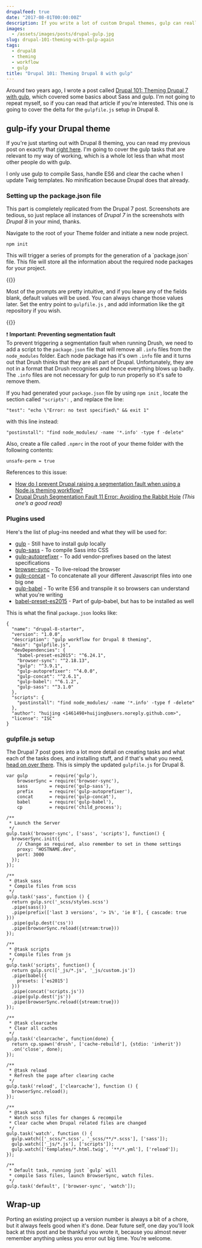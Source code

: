 ```yaml
---
drupalfeed: true
date: "2017-08-01T00:00:00Z"
description: If you write a lot of custom Drupal themes, gulp can really help streamline your workflow. Every second saved counts.
images:
  - /assets/images/posts/drupal-gulp.jpg
slug: drupal-101-theming-with-gulp-again
tags:
  - drupal8
  - theming
  - workflow
  - gulp
title: "Drupal 101: Theming Drupal 8 with gulp"
---
```


Around two years ago, I wrote a post called [Drupal 101: Theming Drupal 7 with gulp](/blog/drupal-101-theming-with-gulp/), which covered some basics about Sass and gulp. I'm not going to repeat myself, so if you can read that article if you're interested. This one is going to cover the delta for the `gulpfile.js` setup in Drupal 8.

## gulp-ify your Drupal theme

If you're just starting out with Drupal 8 theming, you can read my previous post on exactly that [right here](/blog/drupal-101-d8-theming/). I'm going to cover the gulp tasks that are relevant to my way of working, which is a whole lot less than what most other people do with gulp.

I only use gulp to compile Sass, handle ES6 and clear the cache when I update Twig templates. No minification because Drupal does that already.

### Setting up the package.json file

This part is completely replicated from the Drupal 7 post. Screenshots are tedious, so just replace all instances of _Drupal 7_ in the screenshots with _Drupal 8_ in your mind, thanks.

<p class="no-margin">Navigate to the root of your Theme folder and initiate a new node project.</p>
<pre><code class="language-bash">npm init</code></pre>
This will trigger a series of prompts for the generation of a `package.json` file. This file will store all the information about the required node packages for your project.

{{<img4w filename="posts/drupal-gulp/npm-init" filetype="jpg" alt="npm init">}}

Most of the prompts are pretty intuitive, and if you leave any of the fields blank, default values will be used. You can always change those values later. Set the entry point to `gulpfile.js` , and add information like the git repository if you wish.

{{<img4w filename="posts/drupal-gulp/package-json" filetype="jpg" alt="package.json file">}}

<span class="emoji" role="img" tabindex="0" aria-label="exclamation mark">&#x2757;</span> **Important: Preventing segmentation fault**  
To prevent triggering a segmentation fault when running Drush, we need to add a script to the `package.json` file that will remove all `.info` files from the `node_modules` folder. Each node package has it's own `.info` file and it turns out that Drush thinks that they are all part of Drupal. Unfortunately, they are not in a format that Drush recognises and hence everything blows up badly. The `.info` files are not necessary for gulp to run properly so it's safe to remove them.

<p class="no-margin">If you had generated your <code>package.json</code> file by using <code>npm init</code> , locate the section called <code>"scripts":</code> , and replace the line:</p>
<pre><code class="language-bash">"test": "echo \"Error: no test specified\" && exit 1"</code></pre>
<p class="no-margin">with this line instead:</p>
<pre><code class="language-bash">"postinstall": "find node_modules/ -name '*.info' -type f -delete"</code></pre>
<p class="no-margin">Also, create a file called <code>.npmrc</code> in the root of your theme folder with the following contents:</p>
<pre><code class="language-bash">unsafe-perm = true</code></pre>
<p class="no-margin">References to this issue:</p>
<ul>
  <li class="no-margin"><a href="http://drupal.stackexchange.com/questions/126880/how-do-i-prevent-drupal-raising-a-segmentation-fault-when-using-a-node-js-themin">How do I prevent Drupal raising a segmentation fault when using a Node.js theming workflow?</a></li>
  <li><a href="http://dannyenglander.com/blog/drupal-drush-segmentation-fault-11-error-avoiding-rabbit-hole">Drupal Drush Segmentation Fault 11 Error: Avoiding the Rabbit Hole</a> <em>(This one’s a good read)</em></li>
</ul>

### Plugins used

<p class="no-margin">Here's the list of plug-ins needed and what they will be used for:</p>
<ul>
  <li class="no-margin"><a href="https://www.npmjs.com/package/gulp">gulp</a> - Still have to install gulp locally</li>
  <li class="no-margin"><a href="https://www.npmjs.com/package/gulp-sass">gulp-sass</a> - To compile Sass into CSS</li>
  <li class="no-margin"><a href="https://www.npmjs.com/package/gulp-autoprefixer">gulp-autoprefixer</a> - To add vendor-prefixes based on the latest specifications</li>
  <li class="no-margin"><a href="https://www.npmjs.com/package/browser-sync">browser-sync</a> - To live-reload the browser</li>
  <li class="no-margin"><a href="https://www.npmjs.com/package/gulp-concat">gulp-concat</a> - To concatenate all your different Javascript files into one big one</li>
  <li class="no-margin"><a href="https://www.npmjs.com/package/gulp-babel">gulp-babel</a> - To write ES6 and transpile it so browsers can understand what you're writing</li>
  <li><a href="https://www.npmjs.com/package/babel-preset-es2015">babel-preset-es2015</a> - Part of gulp-babel, but has to be installed as well</li>
</ul>

<p class="no-margin">This is what the final <code>package.json</code> looks like:</p>
<pre><code class="language-javascript">{
  "name": "drupal-8-starter",
  "version": "1.0.0",
  "description": "gulp workflow for Drupal 8 theming",
  "main": "gulpfile.js",
  "devDependencies": {
    "babel-preset-es2015": "^6.24.1",
    "browser-sync": "^2.18.13",
    "gulp": "^3.9.1",
    "gulp-autoprefixer": "^4.0.0",
    "gulp-concat": "^2.6.1",
    "gulp-babel": "^6.1.2",
    "gulp-sass": "^3.1.0"
  },
  "scripts": {
    "postinstall": "find node_modules/ -name '*.info' -type f -delete"
  },
  "author": "huijing <1461498+huijing@users.noreply.github.com>",
  "license": "ISC"
}</code></pre>

### gulpfile.js setup

The Drupal 7 post goes into a lot more detail on creating tasks and what each of the tasks does, and installing stuff, and if that's what you need, [head on over there](/blog/drupal-101-theming-with-gulp/). This is simply the updated `gulpfile.js` for Drupal 8.

<pre><code class="language-javascript">var gulp        = require('gulp'),
    browserSync = require('browser-sync'),
    sass        = require('gulp-sass'),
    prefix      = require('gulp-autoprefixer'),
    concat      = require('gulp-concat'),
    babel       = require('gulp-babel'),
    cp          = require('child_process');&NewLine;
/**
 &ast; Launch the Server
 */
gulp.task('browser-sync', ['sass', 'scripts'], function() {
  browserSync.init({
    // Change as required, also remember to set in theme settings
    proxy: "HOSTNAME.dev",
    port: 3000
  });
});&NewLine;
/**
 &ast; @task sass
 &ast; Compile files from scss
 */
gulp.task('sass', function () {
  return gulp.src('_scss/styles.scss')
  .pipe(sass())
  .pipe(prefix(['last 3 versions', '> 1%', 'ie 8'], { cascade: true }))
  .pipe(gulp.dest('css'))
  .pipe(browserSync.reload({stream:true}))
});&NewLine;
/**
 &ast; @task scripts
 &ast; Compile files from js
 */
gulp.task('scripts', function() {
  return gulp.src(['_js/*.js', '_js/custom.js'])
  .pipe(babel({
    presets: ['es2015']
  }))
  .pipe(concat('scripts.js'))
  .pipe(gulp.dest('js'))
  .pipe(browserSync.reload({stream:true}))
});&NewLine;
/**
 &ast; @task clearcache
 &ast; Clear all caches
 */
gulp.task('clearcache', function(done) {
  return cp.spawn('drush', ['cache-rebuild'], {stdio: 'inherit'})
  .on('close', done);
});&NewLine;
/**
 &ast; @task reload
 &ast; Refresh the page after clearing cache
 */
gulp.task('reload', ['clearcache'], function () {
  browserSync.reload();
});&NewLine;
/**
 &ast; @task watch
 &ast; Watch scss files for changes & recompile
 &ast; Clear cache when Drupal related files are changed
 */
gulp.task('watch', function () {
  gulp.watch(['_scss/*.scss', '_scss/**/*.scss'], ['sass']);
  gulp.watch(['_js/*.js'], ['scripts']);
  gulp.watch(['templates/*.html.twig', '**/*.yml'], ['reload']);
});&NewLine;
/**
 &ast; Default task, running just `gulp` will 
 &ast; compile Sass files, launch BrowserSync, watch files.
 */
gulp.task('default', ['browser-sync', 'watch']);</code></pre>

## Wrap-up

Porting an existing project up a version number is always a bit of a chore, but it always feels good when it's done. Dear future self, one day you'll look back at this post and be thankful you wrote it, because you almost never remember anything unless you error out big time. You're welcome.
